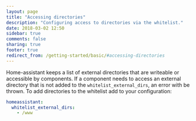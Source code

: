 ```yaml
---
layout: page
title: "Accessing directories"
description: "Configuring access to directories via the whitelist."
date: 2018-03-02 12:50
sidebar: true
comments: false
sharing: true
footer: true
redirect_from: /getting-started/basic/#accessing-directories
---
```


Home-assistant keeps a list of external directories that are writeable or accessible by components. If a component needs to access an external directory that is not added to the ```whitelist_external_dirs```, an error with be thrown. To add directories to the whitelist add to your configuration:

```yaml
homeassistant:
  whitelist_external_dirs:
    - /www
```
